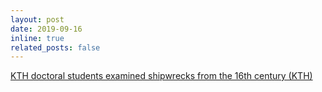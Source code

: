 ```yaml
---
layout: post
date: 2019-09-16
inline: true
related_posts: false
---
```


<a href="https://www.kth.se/aktuellt/nyheter/kth-doktorander-undersokte-skeppsvrak-fran-1500-talet-1.924919">KTH doctoral students examined shipwrecks from the 16th century (KTH)</a>